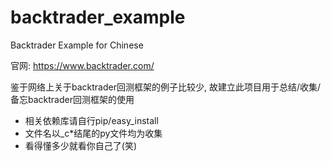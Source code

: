 # backtrader_example
Backtrader Example for Chinese

官网: https://www.backtrader.com/   

鉴于网络上关于backtrader回测框架的例子比较少, 故建立此项目用于总结/收集/备忘backtrader回测框架的使用

- 相关依赖库请自行pip/easy_install
- 文件名以_c*结尾的py文件均为收集
- 看得懂多少就看你自己了(笑)
